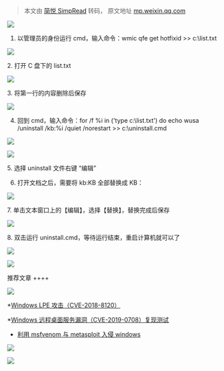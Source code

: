 > 本文由 [简悦 SimpRead](http://ksria.com/simpread/) 转码， 原文地址 [mp.weixin.qq.com](https://mp.weixin.qq.com/s/uHN7CRjSuhbBcHm0uil8mA)

![](https://mmbiz.qpic.cn/mmbiz_gif/3xxicXNlTXLicNjoNVg3ssI3Y0DyakuNiaRcPHnJ2bcEJ1xEKMcWJVCMkGtgKPreu5mettSVS63YYVSzCTiaLWWnOw/640?wx_fmt=gif)  

1. 以管理员的身份运行 cmd，输入命令：wmic qfe get hotfixid >> c:\list.txt

![](https://mmbiz.qpic.cn/mmbiz_png/3xxicXNlTXL8zHfJNsJ4zibI6rKgHGnA9wnHxxeHfcj99TrH2LCOkLdicA1jrTDBNQyialSVMq8RJIkMHl1cqUWSpg/640?wx_fmt=png)

2. 打开 C 盘下的 list.txt

![](https://mmbiz.qpic.cn/mmbiz_png/3xxicXNlTXL8zHfJNsJ4zibI6rKgHGnA9wsX1tHS7UciaaT1suDqJas8fqWynnxY2hCL5sl5cLMUq4l0vJSCk1V4A/640?wx_fmt=png)

3. 将第一行的内容删除后保存

![](https://mmbiz.qpic.cn/mmbiz_png/3xxicXNlTXL8zHfJNsJ4zibI6rKgHGnA9wuYuTBicgyqkZYc3KBJeb5KtrU35nxU3FKpq28ddVaPreVL9GWMaAXSQ/640?wx_fmt=png)

4. 回到 cmd，输入命令：for /f %i in ('type c:\list.txt') do echo wusa /uninstall /kb:%i /quiet /norestart >> c:\uninstall.cmd

![](https://mmbiz.qpic.cn/mmbiz_png/3xxicXNlTXL8zHfJNsJ4zibI6rKgHGnA9wGXkJbtYlxXmjECPk4WM8pm05sGcDFJM976d5LnOeQaPtXCgaxIQqUw/640?wx_fmt=png)

![](https://mmbiz.qpic.cn/mmbiz_png/3xxicXNlTXL8zHfJNsJ4zibI6rKgHGnA9wFibiaguXk1vPwvicwHfwrgYRjRbUxRHAjGmXNPLDxHprBZoia3NjyKvDQw/640?wx_fmt=png)

5. 选择 uninstall 文件右键 “编辑”

6. 打开文档之后，需要将 kb:KB 全部替换成 KB：

![](https://mmbiz.qpic.cn/mmbiz_png/3xxicXNlTXL8zHfJNsJ4zibI6rKgHGnA9wic3BeOa47boQol1GKhJzdRwHeUf8x0QNMhTibichoJW0b9XVn93lzFMBg/640?wx_fmt=png)

7. 单击文本窗口上的【编辑】，选择【替换】，替换完成后保存

![](https://mmbiz.qpic.cn/mmbiz_png/3xxicXNlTXL8zHfJNsJ4zibI6rKgHGnA9wfoYYwGXwQfv593ESGW2C59klUiak1gFxBmibJ3CPdia4gFBibY0yL8QRpQ/640?wx_fmt=png)

8. 双击运行 uninstall.cmd，等待运行结束，重启计算机就可以了

![](https://mmbiz.qpic.cn/mmbiz_png/3xxicXNlTXL8zHfJNsJ4zibI6rKgHGnA9w0VE2yDG2QiarHNmRGOk0yyQzHQbmic8ef4whvI5VE7ZVwCZXViag4LTNg/640?wx_fmt=png)

![](https://mmbiz.qpic.cn/mmbiz_jpg/3xxicXNlTXLicjiasf4mjVyxw4RbQt9odm9nxs9434icI9TG8AXHjS3Btc6nTWgSPGkvvXMb7jzFUTbWP7TKu6EJ6g/640?wx_fmt=jpeg)

推荐文章 ++++

![](https://mmbiz.qpic.cn/mmbiz_jpg/US10Gcd0tQFGib3mCxJr4oMx1yp1ExzTETemWvK6Zkd7tVl23CVBppz63sRECqYNkQsonScb65VaG9yU2YJibxNA/640?)

*[Windows LPE 攻击（CVE-2018-8120）](http://mp.weixin.qq.com/s?__biz=MzAxMjE3ODU3MQ==&mid=2650460994&idx=3&sn=3b40620b1906b3f73c8c32becae5da82&chksm=83bbb6a6b4cc3fb05d23dae6b16b5667e80ed1dc2d7fa4be64009261f0cbdee01d80f666341e&scene=21#wechat_redirect)  

*[Windows 远程桌面服务漏洞（CVE-2019-0708）复现测试](http://mp.weixin.qq.com/s?__biz=MzAxMjE3ODU3MQ==&mid=2650460988&idx=3&sn=15486923d1da8656ea256d13739e3311&chksm=83bbb6d8b4cc3fce9ae5a328c32c0a24cbba183252da93ee253c38de098d12474198d0f0865d&scene=21#wechat_redirect)

* [利用 msfvenom 与 metasploit 入侵 windows](http://mp.weixin.qq.com/s?__biz=MzAxMjE3ODU3MQ==&mid=2650460656&idx=3&sn=1f45cd2e497185255779bc3c2d9e0b6d&chksm=83bbb414b4cc3d021b0932bccf310ca0f46760679544304f220e93fc0fdef5e660b3240bbb7a&scene=21#wechat_redirect)[](http://mp.weixin.qq.com/s?__biz=MzAxMjE3ODU3MQ==&mid=2650448610&idx=1&sn=8056fa278081890adc388d4490f33695&chksm=83bbc706b4cc4e105f26110dfc5403ba821486e34554440d5bbbb29ced857f11fb0125d602eb&scene=21#wechat_redirect)

![](https://mmbiz.qpic.cn/mmbiz_png/3xxicXNlTXLib0FWIDRa9Kwh52ibXkf9AAkntMYBpLvaibEiaVibzNO1jiaVV7eSibPuMU3mZfCK8fWz6LicAAzHOM8bZUw/640?wx_fmt=png)

![](https://mmbiz.qpic.cn/mmbiz_gif/NZycfjXibQzlug4f7dWSUNbmSAia9VeEY0umcbm5fPmqdHj2d12xlsic4wefHeHYJsxjlaMSJKHAJxHnr1S24t5DQ/640?wx_fmt=gif)